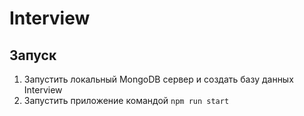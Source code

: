 # Interview

## Запуск

1. Запустить локальный MongoDB сервер и создать базу данных Interview
2. Запустить приложение командой `npm run start`